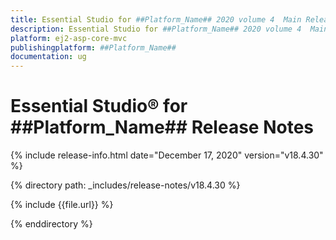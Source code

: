 ```yaml
---
title: Essential Studio for ##Platform_Name## 2020 volume 4  Main Release Release Notes  
description: Essential Studio for ##Platform_Name## 2020 volume 4  Main Release Release Notes  
platform: ej2-asp-core-mvc
publishingplatform: ##Platform_Name##
documentation: ug
---
```


# Essential Studio&reg; for  ##Platform_Name##  Release Notes  

{% include release-info.html date="December 17, 2020"   version="v18.4.30"  %} 

{% directory path: _includes/release-notes/v18.4.30 %}

{% include {{file.url}} %}

{% enddirectory %}
